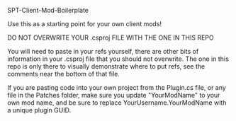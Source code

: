 SPT-Client-Mod-Boilerplate

Use this as a starting point for your own client mods!

DO NOT OVERWRITE YOUR .csproj FILE WITH THE ONE IN THIS REPO

You will need to paste in your refs yourself, there are other bits of information in your .csproj file that you should not overwrite. The one in this repo is only there to visually demonstrate where to put refs, see the comments near the bottom of that file.

If you are pasting code into your own project from the Plugin.cs file, or any file in the Patches folder, make sure you update "YourModName" to your own mod name, and be sure to replace YourUsername.YourModName with a unique plugin GUID.
